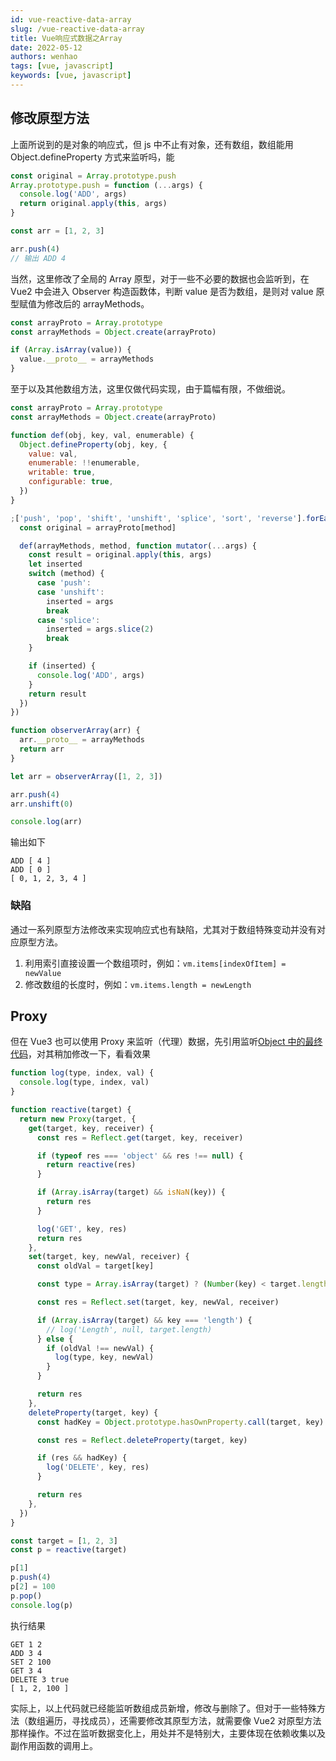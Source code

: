 ```yaml
---
id: vue-reactive-data-array
slug: /vue-reactive-data-array
title: Vue响应式数据之Array
date: 2022-05-12
authors: wenhao
tags: [vue, javascript]
keywords: [vue, javascript]
---
```


<!-- truncate -->

## 修改原型方法

上面所说到的是对象的响应式，但 js 中不止有对象，还有数组，数组能用 Object.defineProperty 方式来监听吗，能

```javascript
const original = Array.prototype.push
Array.prototype.push = function (...args) {
  console.log('ADD', args)
  return original.apply(this, args)
}

const arr = [1, 2, 3]

arr.push(4)
// 输出 ADD 4
```

当然，这里修改了全局的 Array 原型，对于一些不必要的数据也会监听到，在 Vue2 中会进入 Observer 构造函数体，判断 value 是否为数组，是则对 value 原型赋值为修改后的 arrayMethods。

```javascript
const arrayProto = Array.prototype
const arrayMethods = Object.create(arrayProto)

if (Array.isArray(value)) {
  value.__proto__ = arrayMethods
}
```

至于以及其他数组方法，这里仅做代码实现，由于篇幅有限，不做细说。

```javascript
const arrayProto = Array.prototype
const arrayMethods = Object.create(arrayProto)

function def(obj, key, val, enumerable) {
  Object.defineProperty(obj, key, {
    value: val,
    enumerable: !!enumerable,
    writable: true,
    configurable: true,
  })
}

;['push', 'pop', 'shift', 'unshift', 'splice', 'sort', 'reverse'].forEach(function (method) {
  const original = arrayProto[method]

  def(arrayMethods, method, function mutator(...args) {
    const result = original.apply(this, args)
    let inserted
    switch (method) {
      case 'push':
      case 'unshift':
        inserted = args
        break
      case 'splice':
        inserted = args.slice(2)
        break
    }

    if (inserted) {
      console.log('ADD', args)
    }
    return result
  })
})

function observerArray(arr) {
  arr.__proto__ = arrayMethods
  return arr
}

let arr = observerArray([1, 2, 3])

arr.push(4)
arr.unshift(0)

console.log(arr)
```

输出如下

```
ADD [ 4 ]
ADD [ 0 ]
[ 0, 1, 2, 3, 4 ]
```

### 缺陷

通过一系列原型方法修改来实现响应式也有缺陷，尤其对于数组特殊变动并没有对应原型方法。

1. 利用索引直接设置一个数组项时，例如：`vm.items[indexOfItem] = newValue`
2. 修改数组的长度时，例如：`vm.items.length = newLength`

## Proxy

但在 Vue3 也可以使用 Proxy 来监听（代理）数据，先引用监听[Object 中的最终代码](/docs/vue-reactive-data-object/#最终代码)，对其稍加修改一下，看看效果

```javascript
function log(type, index, val) {
  console.log(type, index, val)
}

function reactive(target) {
  return new Proxy(target, {
    get(target, key, receiver) {
      const res = Reflect.get(target, key, receiver)

      if (typeof res === 'object' && res !== null) {
        return reactive(res)
      }

      if (Array.isArray(target) && isNaN(key)) {
        return res
      }

      log('GET', key, res)
      return res
    },
    set(target, key, newVal, receiver) {
      const oldVal = target[key]

      const type = Array.isArray(target) ? (Number(key) < target.length ? 'SET' : 'ADD') : Object.prototype.hasOwnProperty.call(target, key) ? 'SET' : 'ADD'

      const res = Reflect.set(target, key, newVal, receiver)

      if (Array.isArray(target) && key === 'length') {
        // log('Length', null, target.length)
      } else {
        if (oldVal !== newVal) {
          log(type, key, newVal)
        }
      }

      return res
    },
    deleteProperty(target, key) {
      const hadKey = Object.prototype.hasOwnProperty.call(target, key)

      const res = Reflect.deleteProperty(target, key)

      if (res && hadKey) {
        log('DELETE', key, res)
      }

      return res
    },
  })
}

const target = [1, 2, 3]
const p = reactive(target)

p[1]
p.push(4)
p[2] = 100
p.pop()
console.log(p)
```

执行结果

```
GET 1 2
ADD 3 4
SET 2 100
GET 3 4
DELETE 3 true
[ 1, 2, 100 ]
```

实际上，以上代码就已经能监听数组成员新增，修改与删除了。但对于一些特殊方法（数组遍历，寻找成员），还需要修改其原型方法，就需要像 Vue2 对原型方法那样操作。不过在监听数据变化上，用处并不是特别大，主要体现在依赖收集以及副作用函数的调用上。

